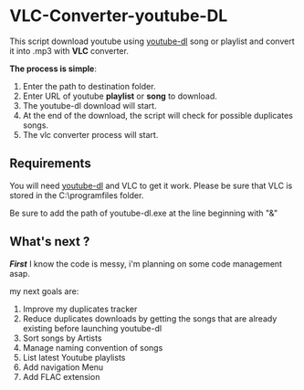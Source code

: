 # VLC-Converter-youtube-DL

This script download youtube using [youtube-dl](https://github.com/rg3/youtube-dl) song or playlist and convert it into .mp3 with **VLC** converter.

**The process is simple**:
1. Enter the path to destination folder.
2. Enter URL of youtube **playlist** or **song** to download.
3. The youtube-dl download will start.
4. At the end of the download, the script will check for possible duplicates songs.
5. The vlc converter process will start.

## Requirements
You will need [youtube-dl](https://github.com/rg3/youtube-dl) and VLC to get it work.
Please be sure that VLC is stored in the C:\programfiles folder.

Be sure to add the path of youtube-dl.exe at the line beginning with "&"
## What's next ?
**_First_**
I know the code is messy, i'm planning on some code management asap.

my next goals are:
1. Improve my duplicates tracker
2. Reduce duplicates downloads by getting the songs that are already existing before launching youtube-dl
3. Sort songs by Artists
4. Manage naming convention of songs
5. List latest Youtube playlists 
6. Add navigation Menu
7. Add FLAC extension
